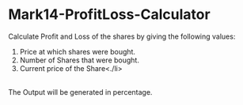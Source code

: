 # Mark14-ProfitLoss-Calculator

Calculate Profit and Loss of the shares by giving the following values:

<ol>
<li>Price at which shares were bought.</li>
<li>Number of Shares that were bought.</li>
<li>Current price of the Share<./li>
</ol>
  
<br>
  The Output will be generated in percentage.

